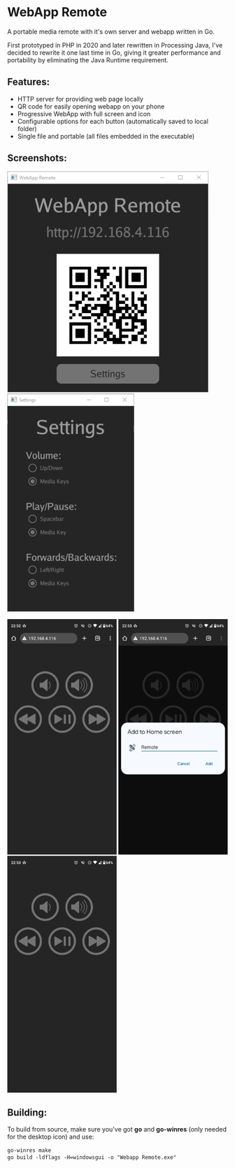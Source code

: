 # WebApp Remote

A portable media remote with it's own server and webapp written in Go.

First prototyped in PHP in 2020 and later rewritten in Processing Java, I've decided to rewrite it one last time in Go, giving it greater performance and portability by eliminating the Java Runtime requirement.

## Features:

- HTTP server for providing web page locally
- QR code for easily opening webapp on your phone
- Progressive WebApp with full screen and icon
- Configurable options for each button (automatically saved to local folder)
- Single file and portable (all files embedded in the executable)

## Screenshots:

<img src="screenshots/main.PNG?raw=true" alt="Main screen" width="460"/> <img src="screenshots/settings.PNG?raw=true" alt="Settings page" width="290"/>

<img src="screenshots/mobile.png?raw=true" alt="Mobile Web Page" width="250"/> <img src="screenshots/add_to_home.png?raw=true" alt="Add to Home Screen" width="250"/> <img src="screenshots/webapp.png?raw=true" alt="WebApp" width="250"/>

## Building:

To build from source, make sure you've got **go** and **go-winres** (only needed for the desktop icon) and use:
```
go-winres make
go build -ldflags -H=windowsgui -o "Webapp Remote.exe"
```
